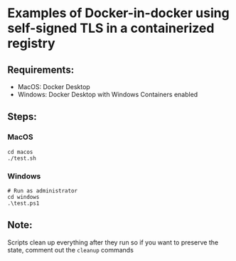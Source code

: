 # Examples of Docker-in-docker using self-signed TLS in a containerized registry

## Requirements:
* MacOS: Docker Desktop
* Windows: Docker Desktop with Windows Containers enabled

## Steps:

### MacOS
```
cd macos
./test.sh
```

### Windows
```
# Run as administrator
cd windows
.\test.ps1
```

## Note:
Scripts clean up everything after they run so if you want to preserve the state, comment out the `cleanup` commands
